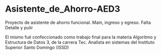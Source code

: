 # Asistente_de_Ahorro-AED3
Proyecto de asistente de ahorro funcional. Main, ingreso y egreso. Falta Detalle y pulir

El mismo fué confeccionado como trabajo final para la materia Algoritmo y Estructura de Datos 3, de la carrera Tec. Analista en sistemas del Instituto Superior Santo Domingo (ISSD)
